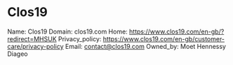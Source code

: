 
# Clos19

Name: Clos19
Domain: clos19.com
Home: https://www.clos19.com/en-gb/?redirect=MHSUK
Privacy_policy: https://www.clos19.com/en-gb/customer-care/privacy-policy
Email: contact@clos19.com
Owned_by: Moet Hennessy Diageo
